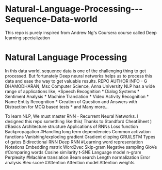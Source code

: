 # Natural-Language-Processing---Sequence-Data-world
This repo is purely inspired from Andrew Ng's Coursera course called Deep learning specialization


# Natural Language Processing

In this data world, sequence data is one of the challenging thing to get processed. But fortunately Deep neural networks helps us to process this data and ease the way to get valuable results.
REPO AUTHOR INFO - G DHAMODHARAN, Msc Computer Science, Anna University
NLP has a wide range of applications like, 
                                         *Speech Recognition
                                         * Dialog Systems
                                         * Sentiment Analysis
                                         * Machine Translation
                                         * Video Activity Recognition
                                         * Name Entity Recognition
                                         * Creation of Question and Answers with Distraction for MCQ based tests
                                         * and Many more...
                                         
To learn NLP, We must master RNN - Recurrent Neural Networks. I designed this repo something like this( Thanks to Standford CheatSheet )
#Basics
                                       Architecture structure
                                       Applications of RNNs
                                       Loss function
                                       Backpropagation
#Handling long term dependencies
                                       Common activation functions 
                                       Vanishing/exploding gradient
                                       Gradient clipping
                                       GRU/LSTM
                                       Types of gates
                                       Bidirectional RNN
                                       Deep RNN
#Learning word representation
                                       Notations
                                       Embedding matrix
                                       Word2vec
                                       Skip-gram
                                       Negative sampling
                                       GloVe
#Comparing words
                                       Cosine similarity
                                       t-SNE
                                       Language model
                                       n-gram
                                       Perplexity
#Machine translation
                                       Beam search
                                       Length normalization
                                       Error analysis
                                       Bleu score
#Attention
                                       Attention model
                                       Attention weights

